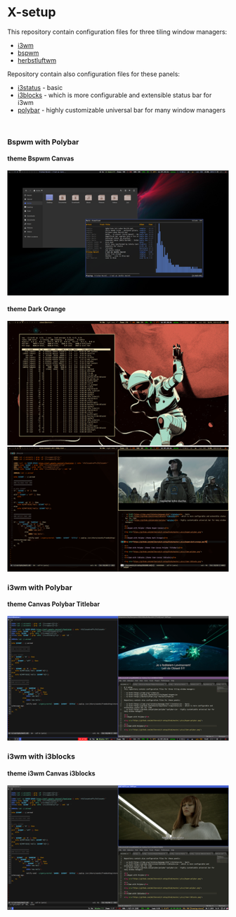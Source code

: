 # X-setup
This repository contain configuration files for three tiling window managers:

- <a href="https://i3wm.org/">i3wm</a>
- <a href="https://github.com/baskerville/bspwm">bspwm</a>
- <a href="https://herbstluftwm.org/">herbstluftwm</a>

Repository contain also configuration files for these panels:

- <a href="https://i3wm.org/i3status/manpage.html">i3status</a> - basic
- <a href="https://github.com/vivien/i3blocks">i3blocks</a> - which is more configurable and extensible status bar for i3wm
- <a href="https://github.com/polybar/polybar">polybar</a> - highly customizable universal bar for many window managers

<br>
<h3>Bspwm with Polybar</h3>

<h4>theme Bspwm Canvas</h4>

<img src="https://github.com/Wallkerock/X-setup/blob/master/.pics/bspwm-polybar.png">

<br>
<h4>theme Dark Orange</h4>

<img src="https://github.com/Wallkerock/X-setup/blob/master/.pics/bspwm-dark-orange-01.png">

<img src="https://github.com/Wallkerock/X-setup/blob/master/.pics/bspwm-dark-orange-02.png">

<br>
<h3>i3wm with Polybar</h3>

<h4>theme Canvas Polybar Titlebar</h3>

<img src="https://github.com/Wallkerock/X-setup/blob/master/.pics/i3wm-polybar.png">

<br>
<h3>i3wm with i3blocks</h3>

<h4>theme i3wm Canvas i3blocks</h4>

<img src="https://github.com/Wallkerock/X-setup/blob/master/.pics/i3wm-i3blocks.png">
